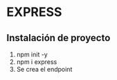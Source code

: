 # EXPRESS

Instalación de proyecto
------------------
1. npm init -y
2. npm i express
3. Se crea el endpoint